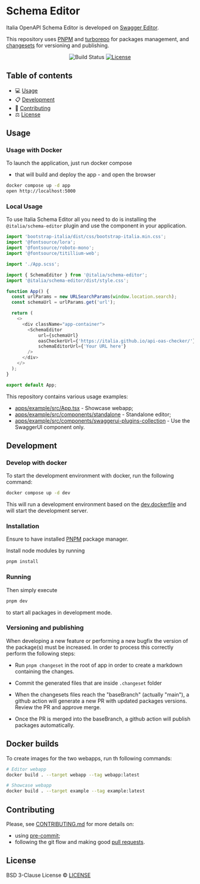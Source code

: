 # Schema Editor

Italia OpenAPI Schema Editor is developed on [Swagger Editor](https://github.com/swagger-api/swagger-editor).

This repository uses [PNPM](https://pnpm.io) and [turborepo](https://turbo.build/) for packages management, and [changesets](https://github.com/changesets/changesets) for versioning and publishing.

<div align="center">

![Build Status](https://github.com/italia/schema-editor/actions/workflows/pages.yml/badge.svg)
[![License](https://img.shields.io/badge/License-BSD%203--Clause-blue.svg)](https://opensource.org/licenses/BSD-3-Clause)

</div>

## Table of contents

- 💻 [Usage](#usage)
- 📋 [Development](#development)
- 📝 [Contributing](#contributing)
- ⚖️ [License](#license)

## Usage

### Usage with Docker

To launch the application, just run docker compose

- that will build and deploy the app - and
  open the browser

```bash
docker compose up -d app
open http://localhost:5000
```

### Local Usage

To use Italia Schema Editor all you need to do is installing the `@italia/schema-editor` plugin
and use the component in your application.

```typescript
import 'bootstrap-italia/dist/css/bootstrap-italia.min.css';
import '@fontsource/lora';
import '@fontsource/roboto-mono';
import '@fontsource/titillium-web';

import './App.scss';

import { SchemaEditor } from '@italia/schema-editor';
import '@italia/schema-editor/dist/style.css';

function App() {
  const urlParams = new URLSearchParams(window.location.search);
  const schemaUrl = urlParams.get('url');

  return (
    <>
      <div className="app-container">
        <SchemaEditor
            url={schemaUrl}
            oasCheckerUrl={'https://italia.github.io/api-oas-checker/'}
            schemaEditorUrl={'Your URL here'}
        />
      </div>
    </>
  );
}

export default App;

```

This repository contains various usage examples:

- [apps/example/src/App.tsx](./apps/example/src/App.tsx) - Showcase webapp;
- [apps/example/src/components/standalone](./apps/example/src/components/standalone) - Standalone editor;
- [apps/example/src/components/swaggerui-plugins-collection](./apps/example/src/components/swaggerui-plugins-collection) - Use the SwaggerUI component only.

## Development

### Develop with docker

To start the development environment with docker, run the following command:

```bash
docker compose up -d dev
```

This will run a development environment based on the [dev.dockerfile](./dev.dockerfile) and will start the development server.

### Installation

Ensure to have installed [PNPM](https://pnpm.io/installation) package manager.

Install node modules by running

```bash
pnpm install
```

### Running

Then simply execute

```bash
pnpm dev
```

to start all packages in development mode.

### Versioning and publishing

When developing a new feature or performing a new bugfix the version of the package(s) must be increased.
In order to process this correctly perform the following steps:

- Run `pnpm changeset` in the root of app in order to create a markdown containing the changes.

- Commit the generated files that are inside `.changeset` folder

- When the changesets files reach the "baseBranch" (actually "main"), a github action will generate a new PR with updated packages versions. Review the PR and approve merge.

- Once the PR is merged into the baseBranch, a github action will publish packages automatically.

## Docker builds

To create images for the two webapps, run th following commands:

```bash
# Editor webapp
docker build . --target webapp --tag webapp:latest

# Showcase webapp
docker build . --target example --tag example:latest
```

## Contributing

Please, see [CONTRIBUTING.md](CONTRIBUTING.md) for more details on:

- using [pre-commit](CONTRIBUTING.md#pre-commit);
- following the git flow and making good [pull requests](CONTRIBUTING.md#making-a-pr).

## License

BSD 3-Clause License © [LICENSE](LICENSE)
